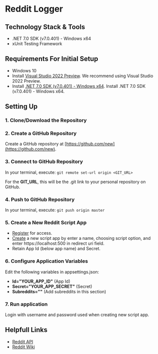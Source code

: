 # Reddit Logger

## Technology Stack & Tools
- .NET 7.0 SDK (v7.0.401) - Windows x64
- xUnit Testing Framework

## Requirements For Initial Setup
- Windows 10
- Install [Visual Studio 2022 Preview](https://visualstudio.microsoft.com/vs/preview/). We recommend using Visual Studio 2022 Preview.
- Install [.NET 7.0 SDK (v7.0.401) - Windows x64](https://dotnet.microsoft.com/en-us/download/dotnet/thank-you/sdk-7.0.401-windows-x64-installer). Install .NET 7.0 SDK (v7.0.401) - Windows x64.

## Setting Up
### 1. Clone/Download the Repository

### 2. Create a GitHub Repository
Create a GitHub repository at [https://github.com/new](https://github.com/new).

### 3. Connect to GitHub Repository
In your terminal, execute:
`git remote set-url origin <GIT_URL>`

For the **GIT_URL**, this will be the .git link to your personal repository on GitHub.

### 4. Push to GitHub Repository
In your terminal, execute:
`git push origin master`

### 5. Create a New Reddit Script App
- [Register](https://www.reddit.com/wiki/api/) for access.
- [Create](https://www.reddit.com/prefs/apps) a new script app by enter a name, choosing script option, and enter https://localhost:500 in redirect uri field.
- Retain App Id (below app name) and Secret.

### 6. Configure Application Variables
Edit the following variables in appsettings.json:
- **Id="YOUR_APP_ID"** (App Id)
- **Secret="YOUR_APP_SECRET"** (Secret)
- **Subreddits=""** (Add subreddits in this section)

### 7. Run application
Login with username and password used when creating new script app.

## Helpfull Links
- [Reddit API](https://www.reddit.com/dev/api/)
- [Reddit Wiki](https://support.reddithelp.com/hc/en-us/articles/16160319875092-Reddit-Data-API-Wiki)

